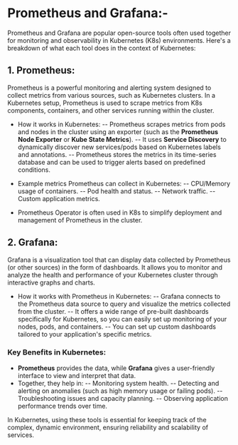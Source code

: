 # Prometheus and Grafana:-
Prometheus and Grafana are popular open-source tools often used together for monitoring and observability in Kubernetes (K8s) environments. Here's a breakdown of what each tool does in the context of Kubernetes:

## 1. Prometheus:
Prometheus is a powerful monitoring and alerting system designed to collect metrics from various sources, such as Kubernetes clusters. In a Kubernetes setup, Prometheus is used to scrape metrics from K8s components, containers, and other services running within the cluster.

- How it works in Kubernetes:
  -- Prometheus scrapes metrics from pods and nodes in the cluster using an exporter (such as the **Prometheus Node Exporter** or **Kube State Metrics**).
  -- It uses **Service Discovery** to dynamically discover new services/pods based on Kubernetes labels and annotations.
  -- Prometheus stores the metrics in its time-series database and can be used to trigger alerts based on predefined conditions.
  
- Example metrics Prometheus can collect in Kubernetes:
  -- CPU/Memory usage of containers.
  -- Pod health and status.
  -- Network traffic.
  -- Custom application metrics.

- Prometheus Operator is often used in K8s to simplify deployment and management of Prometheus in the cluster.

## 2. Grafana:
Grafana is a visualization tool that can display data collected by Prometheus (or other sources) in the form of dashboards. It allows you to monitor and analyze the health and performance of your Kubernetes cluster through interactive graphs and charts.

- How it works with Prometheus in Kubernetes:
  -- Grafana connects to the Prometheus data source to query and visualize the metrics collected from the cluster.
  -- It offers a wide range of pre-built dashboards specifically for Kubernetes, so you can easily set up monitoring of your nodes, pods, and containers.
  -- You can set up custom dashboards tailored to your application's specific metrics.

### Key Benefits in Kubernetes:
- **Prometheus** provides the data, while **Grafana** gives a user-friendly interface to view and interpret that data.
- Together, they help in:
  -- Monitoring system health.
  -- Detecting and alerting on anomalies (such as high memory usage or failing pods).
  -- Troubleshooting issues and capacity planning.
  -- Observing application performance trends over time.

In Kubernetes, using these tools is essential for keeping track of the complex, dynamic environment, ensuring reliability and scalability of services.
